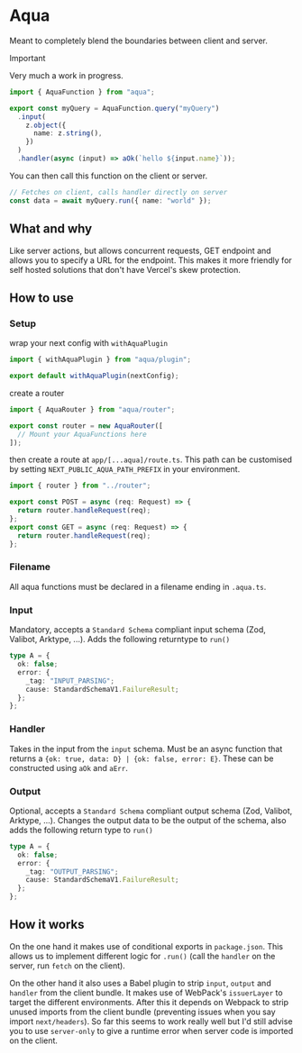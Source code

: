 # Aqua

Meant to completely blend the boundaries between client and server.

> [!IMPORTANT]
> Very much a work in progress.

```ts
import { AquaFunction } from "aqua";

export const myQuery = AquaFunction.query("myQuery")
  .input(
    z.object({
      name: z.string(),
    })
  )
  .handler(async (input) => aOk(`hello ${input.name}`));
```

You can then call this function on the client or server.

```ts
// Fetches on client, calls handler directly on server
const data = await myQuery.run({ name: "world" });
```

## What and why

Like server actions, but allows concurrent requests, GET endpoint and allows you to specify a URL for the endpoint. This makes it more friendly for self hosted solutions that don't have Vercel's skew protection.

## How to use

### Setup

wrap your next config with `withAquaPlugin`

```ts
import { withAquaPlugin } from "aqua/plugin";

export default withAquaPlugin(nextConfig);
```

create a router

```ts
import { AquaRouter } from "aqua/router";

export const router = new AquaRouter([
  // Mount your AquaFunctions here
]);
```

then create a route at `app/[...aqua]/route.ts`. This path can be customised by setting `NEXT_PUBLIC_AQUA_PATH_PREFIX` in your environment.

```ts
import { router } from "../router";

export const POST = async (req: Request) => {
  return router.handleRequest(req);
};
export const GET = async (req: Request) => {
  return router.handleRequest(req);
};
```

### Filename

All aqua functions must be declared in a filename ending in `.aqua.ts`.

### Input

Mandatory, accepts a `Standard Schema` compliant input schema (Zod, Valibot, Arktype, ...). Adds the following returntype to `run()`

```ts
type A = {
  ok: false;
  error: {
    _tag: "INPUT_PARSING";
    cause: StandardSchemaV1.FailureResult;
  };
};
```

### Handler

Takes in the input from the `input` schema. Must be an async function that returns a `{ok: true, data: D} | {ok: false, error: E}`. These can be constructed using `aOk` and `aErr`.

### Output

Optional, accepts a `Standard Schema` compliant output schema (Zod, Valibot, Arktype, ...). Changes the output data to be the output of the schema, also adds the following return type to `run()`

```ts
type A = {
  ok: false;
  error: {
    _tag: "OUTPUT_PARSING";
    cause: StandardSchemaV1.FailureResult;
  };
};
```

## How it works

On the one hand it makes use of conditional exports in `package.json`. This allows us to implement different logic for `.run()` (call the `handler` on the server, run `fetch` on the client).

On the other hand it also uses a Babel plugin to strip `input`, `output` and `handler` from the client bundle. It makes use of WebPack's `issuerLayer` to target the different environments. After this it depends on Webpack to strip unused imports from the client bundle (preventing issues when you say import `next/headers`). So far this seems to work really well but I'd still advise you to use `server-only` to give a runtime error when server code is imported on the client.
